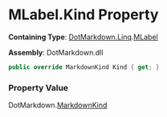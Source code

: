# MLabel\.Kind Property

**Containing Type**: [DotMarkdown.Linq](../../README.md)\.[MLabel](../README.md)

**Assembly**: DotMarkdown\.dll

```csharp
public override MarkdownKind Kind { get; }
```

### Property Value

DotMarkdown\.[MarkdownKind](../../../MarkdownKind/README.md)

